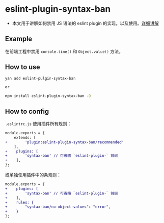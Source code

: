 # eslint-plugin-syntax-ban

* 本文用于讲解如何禁用 JS 语法的 eslint plugin 的实现，以及使用。[详细讲解](https://juejin.im/post/5d91be23f265da5ba532a07e)

## Example
在前端工程中禁用 `console.time()` 和 `Object.value()` 方法。

## How to use

```bash
yan add eslint-pulgin-syntax-ban

or

npm install eslint-plugin-syntax-ban -D
```

## How to config
`.eslintrc.js`
使用插件所有规则：
```diff
module.exports = {
    extends: [
+        'plugin:eslint-plugin-syntax-ban/recommended'
    ],
+    plugins: [
+        'syntax-ban' // 可省略 `eslint-plugin-` 前缀
+    ],
};
```

或单独使用插件中的条规则：
```diff
module.exports = {
+    plugins: [
+        'syntax-ban' // 可省略 `eslint-plugin-` 前缀
+    ],
+    rules: {
+        "syntax-ban/no-object-values": "error",
+    }
};
```
